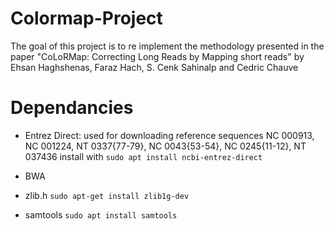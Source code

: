# Colormap-Project
The goal of this project is to re implement the methodology presented in the paper "CoLoRMap: Correcting Long Reads by Mapping short reads" by Ehsan Haghshenas, Faraz Hach, S. Cenk Sahinalp and Cedric Chauve


# Dependancies

- Entrez Direct: used for downloading reference sequences NC 000913, NC 001224, NT 0337{77-79}, NC 0043{53-54}, NC 0245{11-12}, NT 037436 install with ```sudo apt install ncbi-entrez-direct```

- BWA

- zlib.h
```sudo apt-get install zlib1g-dev```

- samtools
```sudo apt install samtools```